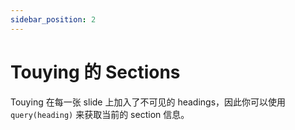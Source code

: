 ```yaml
---
sidebar_position: 2
---
```


# Touying 的 Sections

Touying 在每一张 slide 上加入了不可见的 headings，因此你可以使用 `query(heading)` 来获取当前的 section 信息。